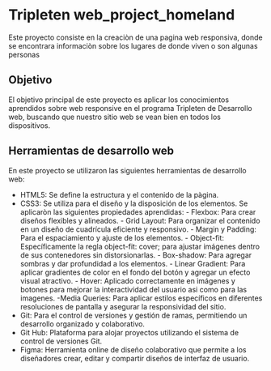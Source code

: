 # Tripleten web_project_homeland
Este proyecto consiste en la creaciòn de una pagina web responsiva, donde se encontrara informaciòn sobre los lugares de donde viven o son algunas personas
## Objetivo 
El objetivo principal de este proyecto es aplicar los conocimientos aprendidos sobre web responsive en el programa Tripleten de Desarrollo web, buscando que nuestro sitio web se vean bien en todos los dispositivos.

## Herramientas de desarrollo web
En este proyecto se utilizaron las siguientes herramientas de desarrollo web:

  * HTML5: Se define la estructura y el contenido de la pàgina.
  * CSS3: Se utiliza para el diseño y la disposición de los elementos. Se aplicaròn las siguientes propiedades aprendidas:
        - Flexbox: Para crear diseños flexibles y alineados.
        - Grid Layout: Para organizar el contenido en un diseño de cuadrícula eficiente y responsivo.
        - Margin y Padding: Para el espaciamiento y ajuste de los elementos.
        - Object-fit: Específicamente la regla object-fit: cover; para ajustar imágenes dentro de sus contenedores sin distorsionarlas.
        - Box-shadow: Para agregar sombras y dar profundidad a los elementos.
        - Linear Gradient: Para aplicar gradientes de color en el fondo del botón y agregar un efecto visual atractivo.
        - Hover: Aplicado correctamente en imágenes y botones para mejorar la interactividad del usuario asi como para las imagenes.
        -Media Queries: Para aplicar estilos específicos en diferentes resoluciones de pantalla y asegurar la responsividad del sitio.                                                                                
   * Git: Para el control de versiones y gestión de ramas, permitiendo un desarrollo organizado y colaborativo.
   * Git Hub: Plataforma para alojar proyectos utilizando el sistema de control de versiones Git.
   * Figma: Herramienta online de diseño colaborativo que permite a los diseñadores crear, editar y compartir diseños de interfaz de usuario.


